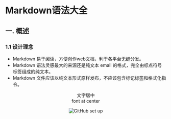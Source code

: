 # Markdown语法大全

## 一. 概述
### 1.1 设计理念

* Markdown 易于阅读，方便创作web文档，利于各平台无缝分发。
* Markdown 语法灵感最大的来源还是纯文本 email 的格式，完全由标点符号标签组成的纯文本。
* Markdown 文件应该以纯文本形式原样发布，不应该包含标记标签和格式化指令。

<div style="text-align: center;">文字居中</div>

<center>font at center</center>

<center>  <!--开始居中对齐-->

![GitHub set up](http://zh.mweb.im/asset/img/set-up-git.gif "图片Title")
</center> <!--结束居中对齐-->


 

